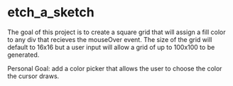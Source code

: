 # etch_a_sketch
The goal of this project is to create a square grid that will assign a fill color to any div that recieves the mouseOver event. The size of the grid will default to 16x16 but a user input will allow a grid of up to 100x100 to be generated.

Personal Goal: add a color picker that allows the user to choose the color the cursor draws.